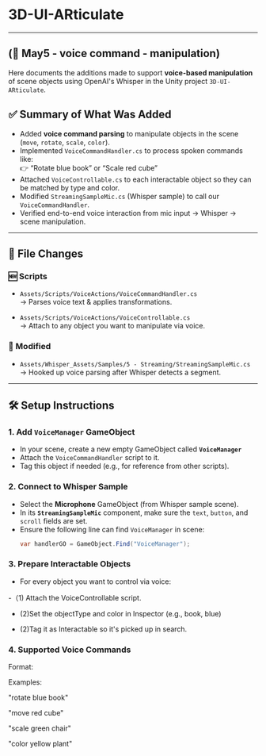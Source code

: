 # 3D-UI-ARticulate

---
## (📅 May5 - voice command - manipulation)
Here documents the additions made to support **voice-based manipulation** of scene objects using OpenAI's Whisper in the Unity project `3D-UI-ARticulate`.

## ✅ Summary of What Was Added

- Added **voice command parsing** to manipulate objects in the scene (`move`, `rotate`, `scale`, `color`).
- Implemented `VoiceCommandHandler.cs` to process spoken commands like:  
  👉 “Rotate blue book” or “Scale red cube”
- Attached `VoiceControllable.cs` to each interactable object so they can be matched by type and color.
- Modified `StreamingSampleMic.cs` (Whisper sample) to call our `VoiceCommandHandler`.
- Verified end-to-end voice interaction from mic input → Whisper → scene manipulation.

---

## 🧩 File Changes

### 🆕 Scripts

- `Assets/Scripts/VoiceActions/VoiceCommandHandler.cs`  
  → Parses voice text & applies transformations.

- `Assets/Scripts/VoiceActions/VoiceControllable.cs`  
  → Attach to any object you want to manipulate via voice.

### 📝 Modified

- `Assets/Whisper_Assets/Samples/5 - Streaming/StreamingSampleMic.cs`  
  → Hooked up voice parsing after Whisper detects a segment.

---

## 🛠️ Setup Instructions

### 1. Add `VoiceManager` GameObject
- In your scene, create a new empty GameObject called **`VoiceManager`**
- Attach the `VoiceCommandHandler` script to it.
- Tag this object if needed (e.g., for reference from other scripts).

### 2. Connect to Whisper Sample
- Select the **Microphone** GameObject (from Whisper sample scene).
- In its **`StreamingSampleMic`** component, make sure the `text`, `button`, and `scroll` fields are set.
- Ensure the following line can find `VoiceManager` in scene:
  ```csharp
  var handlerGO = GameObject.Find("VoiceManager");

### 3. Prepare Interactable Objects
- For every object you want to control via voice:

-（1) Attach the VoiceControllable script.

- (2)Set the objectType and color in Inspector (e.g., book, blue)

- (2)Tag it as Interactable so it's picked up in search.

### 4. Supported Voice Commands
Format: <action> <color> <type>

Examples:

"rotate blue book"

"move red cube"

"scale green chair"

"color yellow plant"
